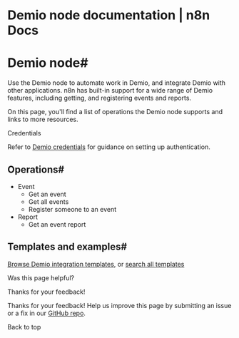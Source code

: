 # Demio node documentation | n8n Docs

[ ](https://github.com/n8n-io/n8n-docs/edit/main/docs/integrations/builtin/app-nodes/n8n-nodes-base.demio.md "Edit this page")

# Demio node#

Use the Demio node to automate work in Demio, and integrate Demio with other applications. n8n has built-in support for a wide range of Demio features, including getting, and registering events and reports.

On this page, you'll find a list of operations the Demio node supports and links to more resources.

Credentials

Refer to [Demio credentials](../../credentials/demio/) for guidance on setting up authentication. 

## Operations#

  * Event
    * Get an event
    * Get all events
    * Register someone to an event
  * Report
    * Get an event report

## Templates and examples#

[Browse Demio integration templates](https://n8n.io/integrations/demio/), or [search all templates](https://n8n.io/workflows/)

Was this page helpful? 

Thanks for your feedback! 

Thanks for your feedback! Help us improve this page by submitting an issue or a fix in our [GitHub repo](https://github.com/n8n-io/n8n-docs). 

Back to top